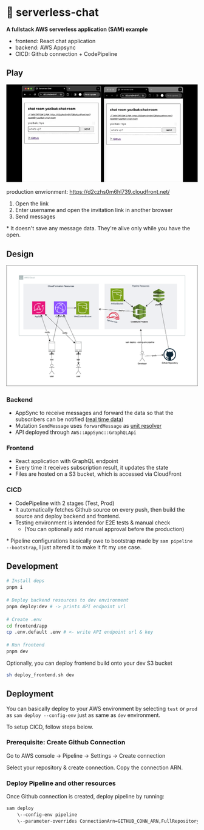 # 💬 serverless-chat 

**A fullstack AWS serverless application (SAM) example**

- frontend: React chat application
- backend: AWS Appsync
- CICD: Github connection + CodePipeline

## Play

![chat](readme/chat.webp)

production envrionment: https://d2czhs0m6hl739.cloudfront.net/

1. Open the link
2. Enter username and open the invitation link in another browser
3. Send messages

\* It doesn't save any message data. They're alive only while you have the open.

## Design

![serverless-aws-diagram](readme/serverless-chat.drawio.png)

### Backend

- AppSync to receive messages and forward the data so that the subscribers can be notified ([real time data](https://docs.aws.amazon.com/appsync/latest/devguide/aws-appsync-real-time-data.html))
- Mutation `SendMessage` uses `forwardMessage` as [unit resolver](https://docs.aws.amazon.com/appsync/latest/devguide/resolver-components.html)
- API deployed through `AWS::AppSync::GraphQLApi`

### Frontend

- React application with GraphQL endpoint
- Every time it receives subscription result, it updates the state
- Files are hosted on a S3 bucket, which is accessed via CloudFront

### CICD

- CodePipeline with 2 stages (Test, Prod)
- It automatically fetches Github source on every push, then build the source and deploy backend and frontend. 
- Testing environment is intended for E2E tests & manual check
    - (You can optionally add manual approval before the production)

\* Pipeline configurations basically owe to bootstrap made by `sam pipeline --bootstrap`, I just altered it to make it fit my use case.

## Development

```sh
# Install deps
pnpm i

# Deploy backend resources to dev environment
pnpm deploy:dev # -> prints API endpoint url

# Create .env
cd frontend/app
cp .env.default .env # <- write API endpoint url & key

# Run frontend
pnpm dev

```

Optionally, you can deploy frontend build onto your dev S3 bucket

```sh
sh deploy_frontend.sh dev
```

## Deployment

You can basically deploy to your AWS environment by selecting `test` or `prod` as `sam deploy --config-env` just as same as `dev` environment.

To setup CICD, follow steps below. 

### Prerequisite: Create Github Connection

Go to AWS console -> Pipeline -> Settings -> Create connection

Select your repository & create connection. Copy the connection ARN. 

### Deploy Pipeline and other resources

Once Github connection is created, deploy pipeline by running:

```sh
sam deploy 
    \--config-env pipeline 
    \--parameter-overrides ConnectionArn=GITHUB_CONN_ARN,FullRepositoryId=<username>/<repository_name>
```
